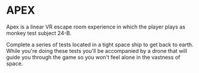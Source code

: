 # APEX
   
Apex is a linear VR escape room experience in which the player plays as monkey test subject 24-B.  

Complete a series of tests located in a tight space ship to get back to earth. While you're doing these tests you'll be accompanied by a drone that will guide you through the game so you won't feel alone in the vastness of space.